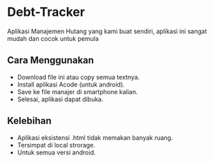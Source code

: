 # Debt-Tracker
Aplikasi Manajemen Hutang yang kami buat sendiri, aplikasi ini sangat mudah dan cocok untuk pemula

## Cara Menggunakan
- Download file ini atau copy semua textnya.
- Install aplikasi Acode (untuk android).
- Save ke file manajer di smartphone kalian.
- Selesai, aplikasi dapat dibuka.

## Kelebihan
- Aplikasi eksistensi .html tidak memakan banyak ruang.
- Tersimpat di local strorage.
- Untuk semua versi android.

